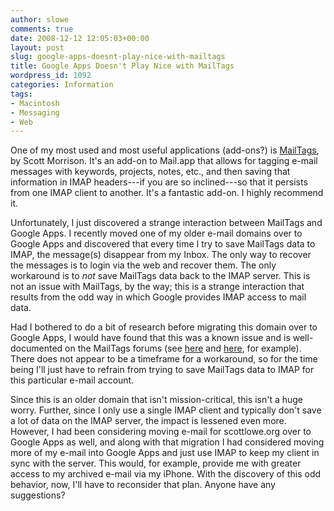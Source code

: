 ```yaml
---
author: slowe
comments: true
date: 2008-12-12 12:05:03+00:00
layout: post
slug: google-apps-doesnt-play-nice-with-mailtags
title: Google Apps Doesn't Play Nice with MailTags
wordpress_id: 1092
categories: Information
tags:
- Macintosh
- Messaging
- Web
---
```


One of my most used and most useful applications (add-ons?) is [MailTags](http://indev.ca/MailTags.html), by Scott Morrison. It's an add-on to Mail.app that allows for tagging e-mail messages with keywords, projects, notes, etc., and then saving that information in IMAP headers---if you are so inclined---so that it persists from one IMAP client to another. It's a fantastic add-on. I highly recommend it.

Unfortunately, I just discovered a strange interaction between MailTags and Google Apps. I recently moved one of my older e-mail domains over to Google Apps and discovered that every time I try to save MailTags data to IMAP, the message(s) disappear from my Inbox. The only way to recover the messages is to login via the web and recover them. The only workaround is to _not_ save MailTags data back to the IMAP server. This is not an issue with MailTags, by the way; this is a strange interaction that results from the odd way in which Google provides IMAP access to mail data.

Had I bothered to do a bit of research before migrating this domain over to Google Apps, I would have found that this was a known issue and is well-documented on the MailTags forums (see [here](http://www.indev.ca/forum/viewtopic.php?f=10&t=1316) and [here](http://www.indev.ca/forum/viewtopic.php?f=13&t=1117), for example). There does not appear to be a timeframe for a workaround, so for the time being I'll just have to refrain from trying to save MailTags data to IMAP for this particular e-mail account.

Since this is an older domain that isn't mission-critical, this isn't a huge worry. Further, since I only use a single IMAP client and typically don't save a lot of data on the IMAP server, the impact is lessened even more. However, I had been considering moving e-mail for scottlowe.org over to Google Apps as well, and along with that migration I had considered moving more of my e-mail into Google Apps and just use IMAP to keep my client in sync with the server. This would, for example, provide me with greater access to my archived e-mail via my iPhone. With the discovery of this odd behavior, now, I'll have to reconsider that plan. Anyone have any suggestions?
